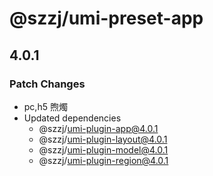 # @szzj/umi-preset-app

## 4.0.1

### Patch Changes

- pc,h5 煦燭
- Updated dependencies
  - @szzj/umi-plugin-app@4.0.1
  - @szzj/umi-plugin-layout@4.0.1
  - @szzj/umi-plugin-model@4.0.1
  - @szzj/umi-plugin-region@4.0.1
